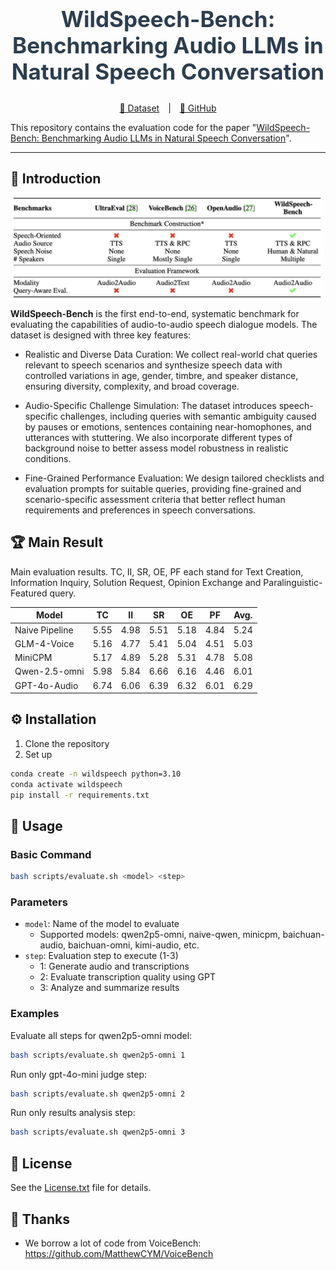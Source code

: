 <h2 align="center" style="font-size: 2.5em; font-weight: bold; color: #2c3e50;">
  WildSpeech-Bench: Benchmarking Audio LLMs in
Natural Speech Conversation
</h2>

<p align="center">
  <a href="https://huggingface.co/datasets/tencent/WildSpeech-Bench" style="margin: 0 10px;">🤗 Dataset</a> |
  <a href="https://github.com/Tencent/WildSpeech-Bench" style="margin: 0 10px;">🐙 GitHub</a>
</p>

This repository contains the evaluation code for the paper "[WildSpeech-Bench: Benchmarking Audio LLMs in Natural Speech Conversation]()".

---

## 🔔 Introduction

<p align="center">
  <img src="assets/wildspeech.jpg" alt="WildSpeech Overview" style="width: 500px;"> 
</p>

**WildSpeech-Bench** is the first end-to-end, systematic benchmark for evaluating the capabilities of audio-to-audio speech dialogue models. The dataset is designed with three key features:

- Realistic and Diverse Data Curation: We collect real-world chat queries relevant to speech scenarios and synthesize speech data with controlled variations in age, gender, timbre, and speaker distance, ensuring diversity, complexity, and broad coverage.

- Audio-Specific Challenge Simulation: The dataset introduces speech-specific challenges, including queries with semantic ambiguity caused by pauses or emotions, sentences containing near-homophones, and utterances with stuttering. We also incorporate different types of background noise to better assess model robustness in realistic conditions.

- Fine-Grained Performance Evaluation: We design tailored checklists and evaluation prompts for suitable queries, providing fine-grained and scenario-specific assessment criteria that better reflect human requirements and preferences in speech conversations.

## 🏆 Main Result
Main evaluation results. TC, II, SR, OE, PF each stand for Text Creation, Information Inquiry, Solution Request, Opinion Exchange and Paralinguistic-Featured query.

| Model                | TC   | II   | SR   | OE   | PF  | Avg. |
|----------------------|------|------|------|------|------------------------|------|
| Naive Pipeline       | 5.55 | 4.98 | 5.51 | 5.18 | 4.84                   | 5.24 |
| GLM-4-Voice       | 5.16 | 4.77 | 5.41 | 5.04 | 4.51                   | 5.03 |
| MiniCPM          | 5.17 | 4.89 | 5.28 | 5.31 | 4.78                   | 5.08 |
| Qwen-2.5-omni     | 5.98 | 5.84 | 6.66 | 6.16 | 4.46                   | 6.01 |
| GPT-4o-Audio      | 6.74 | 6.06 | 6.39 | 6.32 | 6.01                   | 6.29 |


## ⚙️ Installation 
1. Clone the repository
2. Set up
```bash
conda create -n wildspeech python=3.10
conda activate wildspeech
pip install -r requirements.txt
```


## 📝 Usage

### Basic Command

```bash
bash scripts/evaluate.sh <model> <step> 
```

### Parameters

- `model`: Name of the model to evaluate
  - Supported models: qwen2p5-omni, naive-qwen, minicpm, baichuan-audio, baichuan-omni, kimi-audio, etc.
- `step`: Evaluation step to execute (1-3)
  - 1: Generate audio and transcriptions
  - 2: Evaluate transcription quality using GPT
  - 3: Analyze and summarize results

### Examples

Evaluate all steps for qwen2p5-omni model:
```bash
bash scripts/evaluate.sh qwen2p5-omni 1
```

Run only gpt-4o-mini judge step:
```bash
bash scripts/evaluate.sh qwen2p5-omni 2
```
Run only results analysis step:
```bash
bash scripts/evaluate.sh qwen2p5-omni 3
```


## 📜 License
See the [License.txt](./License.txt) file for details.

## 💐 Thanks
- We borrow a lot of code from VoiceBench: https://github.com/MatthewCYM/VoiceBench